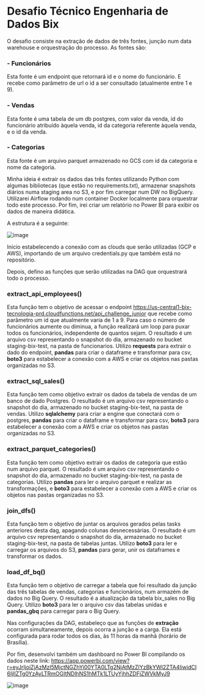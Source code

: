 # Desafio Técnico Engenharia de Dados Bix 

O desafio consiste na extração de dados de três fontes, junção num data warehouse e orquestração do processo. As fontes são:

### - Funcionários
Esta fonte é um endpoint que retornará id e o nome do funcionário. E recebe como parâmetro de url o id a ser consultado (atualmente entre 1 e 9).

### - Vendas
Esta fonte é uma tabela de um db postgres, com valor da venda, id do funcionário atribuído àquela venda, id da categoria referente àquela venda, e o id da venda.

### - Categorias
Esta fonte é um arquivo parquet armazenado no GCS com id da categoria e nome da categoria.

Minha ideia é extrair os dados das três fontes utilizando Python com algumas bibliotecas (que estão no requirements.txt), armazenar snapshots diários numa staging area no S3, e por fim carregar num DW no BigQuery. Utilizarei Airflow rodando num container Docker localmente para orquestrar todo este processo. Por fim, irei criar um relatório no Power BI para exibir os dados de maneira didática.

A estrutura é a seguinte:

![image](https://github.com/doridgo/bix-data-engineer-challenge/assets/69277343/8cf400bc-2e62-4dd8-bb4d-e6431cd429f5)

Inicio estabelecendo a conexão com as clouds que serão utilizadas (GCP e AWS), importando de um arquivo credentials.py que também está no repositório.

Depois, defino as funções que serão utilizadas na DAG que orquestrará todo o processo.

### extract_api_employees()
Esta função tem o objetivo de acessar o endpoint https://us-central1-bix-tecnologia-prd.cloudfunctions.net/api_challenge_junior que recebe como parâmetro um id que atualmente varia de 1 a 9. Para caso o número de funcionários aumente ou diminua, a função realizará um loop para puxar todos os funcionários, independente de quantos sejam. O resultado é um arquivo csv representando o snapshot do dia, armazenado no bucket staging-bix-test, na pasta de funcionarios.
Utilizo **requests** para extrair o dado do endpoint, **pandas** para criar o dataframe e transformar para csv, **boto3** para estabelecer a conexão com a AWS e criar os objetos nas pastas organizadas no S3.

### extract_sql_sales()
Esta função tem como objetivo extrair os dados da tabela de vendas de um banco de dado Postgres. O resultado é um arquivo csv representando o snapshot do dia, armazenado no bucket staging-bix-test, na pasta de vendas. 
Utilizo **sqlalchemy** para criar a engine que conectará com o postgres, **pandas** para criar o dataframe e transformar para csv, **boto3** para estabelecer a conexão com a AWS e criar os objetos nas pastas organizadas no S3.

### extract_parquet_categories()
Esta função tem como objetivo extrair os dados de categoria que estão num arquivo parquet. O resultado é um arquivo csv representando o snapshot do dia, armazenado no bucket staging-bix-test, na pasta de categorias.
Utilizo **pandas** para ler o arquivo parquet e realizar as transformações, e **boto3** para estabelecer a conexão com a AWS e criar os objetos nas pastas organizadas no S3.

### join_dfs()
Esta função tem o objetivo de juntar os arquivos gerados pelas tasks anteriores desta dag, apagando colunas desnecessárias. O resultado é um arquivo csv representando o snapshot do dia, armazenado no bucket staging-bix-test, na pasta de tabelas juntas.
Utilizo **boto3** para ler e carregar os arquivos do S3, **pandas** para gerar, unir os dataframes e transformar os dados.

### load_df_bq()
Esta função tem o objetivo de carregar a tabela que foi resultado da junção das três tabelas de vendas, categorias e funcionários, num armazém de dados no Big Query. O resultado é a atualização da tabela bix_sales no Big Query.
Utilizo **boto3** para ler o arquivo csv das tabelas unidas e **pandas_gbq** para carregar para o Big Query.

Nas configurações da DAG, estabeleço que as funções de **extração** ocorram simultaneamente, depois ocorra a junção e a carga. Ela está configurada para rodar todos os dias, às 11 horas da manhã (horário de Brasília).

Por fim, desenvolvi também um dashboard no Power BI compilando os dados neste link: https://app.powerbi.com/view?r=eyJrIjoiZjAzMzI5MjctNGZhYi00YTA0LTg2NjAtMzZlYzBkYWI2ZTA4IiwidCI6IjllZTg0YzAyLTRmOGItNDlhNS1hMTk1LTUyYjhhZDFjZWVkMyJ9

![image](https://github.com/doridgo/bix-data-engineer-challenge/assets/69277343/19cf6b86-7056-4ac1-a381-dbbde1106261)

